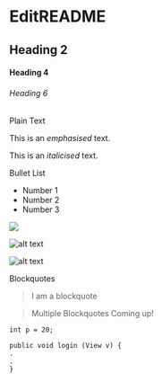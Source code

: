 # EditREADME

## Heading 2

#### Heading 4

###### Heading 6

Plain Text

This is an *emphasised* text.

This is an _italicised_ text.

Bullet List
* Number 1
* Number 2
* Number 3

<img src="https://pbs.twimg.com/profile_images/606585229034135553/2NqZJYQI.png" >

![alt text](https://pbs.twimg.com/profile_images/606585229034135553/2NqZJYQI.png)

![alt text](https://media.giphy.com/media/l1K9Dcy7ww0CW3JHq/giphy.gif)

Blockquotes
> I am a blockquote

> Multiple
> Blockquotes
> Coming up!

`int p = 20;`

```
public void login (View v) {
. 
.
}
```
